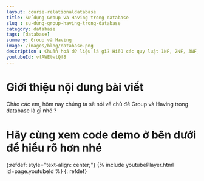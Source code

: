 ```yaml
---
layout: course-relationaldatabase
title: Sử dụng Group và Having trong database
slug : su-dung-group-having-trong-database
category: database
tags: [database]
summery: Group và Having    
image: /images/blog/database.png
description : Chuẩn hoá dữ liệu là gì? Hiểu các quy luật 1NF, 2NF, 3NF, 4NF và BCNF. Hướng dẫn cách xây dựng một database chuẩn hoá dữ liệu, tìm hiểu các kỷ thuật chuẩn hoá database.
youtubeId: vfAWEtwtQf8
---
```


# **Giới thiệu nội dung bài viết**

Chào các em, hôm nay chúng ta sẽ nói về chủ đề Group và Having trong database là gì nhé ?


# **Hãy cùng xem code demo ở bên dưới để hiểu rõ hơn nhé**

{:refdef: style="text-align: center;"}
{% include youtubePlayer.html id=page.youtubeId %}
{: refdef}